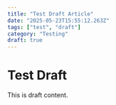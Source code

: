 ```yaml
---
title: "Test Draft Article"
date: "2025-05-23T15:55:12.263Z"
tags: ["test", "draft"]
category: "Testing"
draft: true
---
```


<h1>Test Draft</h1><p>This is draft content.</p>